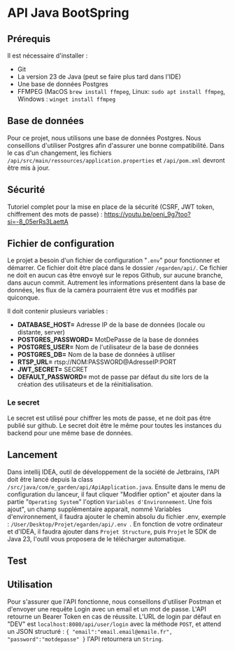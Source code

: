 # API Java BootSpring

## Prérequis
Il est nécessaire d'installer : 
- Git
- La version 23 de Java (peut se faire plus tard dans l'IDE)
- Une base de données Postgres
- FFMPEG (MacOS `brew install ffmpeg`, Linux: `sudo apt install ffmpeg`, Windows : `winget install ffmpeg`

## Base de données
Pour ce projet, nous utilisons une base de données Postgres. 
Nous conseillons d'utiliser Postgres afin d'assurer une bonne compatibilité.
Dans le cas d'un changement, les fichiers `/api/src/main/ressources/application.properties` et `/api/pom.xml` devront être mis à jour.

## Sécurité
Tutoriel complet pour la mise en place de la sécurité (CSRF, JWT token, chiffrement des mots de passe) : https://youtu.be/oeni_9g7too?si=-8_05erRs3LaettA

## Fichier de configuration
Le projet a besoin d'un fichier de configuration "`.env`" pour fonctionner et démarrer. 
Ce fichier doit être placé dans le dossier `/egarden/api/`.
Ce fichier ne doit en aucun cas être envoyé sur le repos Github, sur aucune branche, dans aucun commit. 
Autrement les informations présentent dans la base de données, les flux de la caméra pourraient être vus et modifiés par quiconque.

Il doit contenir plusieurs variables :
- **DATABASE_HOST=** Adresse IP de la base de données (locale ou distante, server)
- **POSTGRES_PASSWORD=** MotDePasse de la base de données
- **POSTGRES_USER=** Nom de l'utilisateur de la base de données
- **POSTGRES_DB=** Nom de la base de données à utiliser
- **RTSP_URL=** rtsp://NOM:PASSWORD@AdresseIP:PORT
- **JWT_SECRET=** SECRET
- **DEFAULT_PASSWORD=** mot de passe par défaut du site lors de la création des utilisateurs et de la réinitialisation.

### Le secret
Le secret est utilisé pour chiffrer les mots de passe, et ne doit pas être publié sur github. 
Le secret doit être le même pour toutes les instances du backend pour une même base de données.

## Lancement 
Dans intellij IDEA, outil de développement de la société de Jetbrains, l'API doit être lancé depuis la class `/src/java/com/e_garden/api/ApiApplication.java`.
Ensuite dans le menu de configuration du lanceur, il faut cliquer "Modifier option" et ajouter dans la partie "`Operating System`" l'option `Variables d'Environnement`.
Une fois ajout", un champ supplémentaire apparait, nommé Variables d'environnement, il faudra ajouter le chemin absolu du fichier .env, exemple : `/User/Desktop/Projet/egarden/api/.env `.
En fonction de votre ordinateur et d'IDEA, il faudra ajouter dans `Projet Structure`, puis `Projet` le SDK de Java 23, l'outil vous proposera de le télécharger automatique. 

## Test

## Utilisation
Pour s'assurer que l'API fonctionne, nous conseillons d'utiliser Postman et d'envoyer une requête Login avec un email et un mot de passe. 
L'API retourne un Bearer Token en cas de réussite. 
L'URL de login par défaut en "DEV" est `localhost:8080/api/user/login` avec la méthode `POST`, et attend un JSON structuré : `{ "email":"email.email@emaile.fr", "password":"motdepasse" }` l'API retournera un `String`.